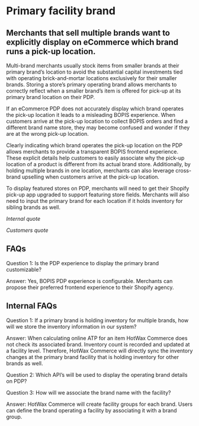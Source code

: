 # Primary facility brand

## Merchants that sell multiple brands want to explicitly display on eCommerce which brand runs a pick-up location. 

Multi-brand merchants usually stock items from smaller brands at their primary brand’s location to avoid the substantial capital investments tied with operating brick-and-mortar locations exclusively for their smaller brands. Storing a store’s primary operating brand allows merchants to correctly reflect when a smaller brand’s item is offered for pick-up at its primary brand location on their PDP.

If an eCommerce PDP does not accurately display which brand operates the pick-up location it leads to a misleading BOPIS experience. When customers arrive at the pick-up location to collect BOPIS orders and find a different brand name store, they may become confused and wonder if they are at the wrong pick-up location.

Clearly indicating which brand operates the pick-up location on the PDP allows merchants to provide a transparent BOPIS frontend experience. These explicit details help customers to easily associate why the pick-up location of a product is different from its actual brand store. Additionally, by holding multiple brands in one location, merchants can also leverage cross-brand upselling when customers arrive at the pick-up location.

To display featured stores on PDP, merchants will need to get their Shopify pick-up app upgraded to support featuring store fields. Merchants will also need to input the primary brand for each location if it holds inventory for sibling brands as well.

*Internal quote*

*Customers quote*





## FAQs

Question 1: Is the PDP experience to display the primary brand customizable?

Answer: Yes, BOPIS PDP experience is configurable. Merchants can propose their preferred frontend experience to their Shopify agency.

## Internal FAQs

Question 1: If a primary brand is holding inventory for multiple brands, how will we store the inventory information in our system?

Answer: When calculating online ATP for an item HotWax Commerce does not check its associated brand. Inventory count is recorded and updated at a facility level. Therefore, HotWax Commerce will directly sync the inventory changes at the primary brand facility that is holding inventory for other brands as well.

Question 2: Which API’s will be used to display the operating brand details on PDP?

Question 3: How will we associate the brand name with the facility?

Answer: HotWax Commerce will create facility groups for each brand. Users can define the brand operating a facility by associating it with a brand group. 
